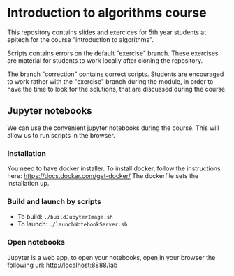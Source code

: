 # Introduction to algorithms course
This repository contains slides and exercices for 5th year students at epitech for the course
"introduction to algorithms".

Scripts contains errors on the default "exercise" branch. These exercises are
material for students to work locally after cloning the repository.

The branch "correction" contains correct scripts. Students are encouraged to
work rather with the "exercise" branch during the module, in order to have the
time to look for the solutions, that are discussed during the course.

## Jupyter notebooks
We can use the convenient jupyter notebooks during the course. 
This will allow us to run scripts in the browser.

### Installation
You need to have docker installer.
To install docker, follow the instructions here:
https://docs.docker.com/get-docker/
The dockerfile sets the installation up.

### Build and launch by scripts
-   To build: ```./buildJupyterImage.sh```
-   To launch: ```./launchNotebookServer.sh```

### Open notebooks
Jupyter is a web app, to open your notebooks, open in your browser the following url:
http://localhost:8888/lab
